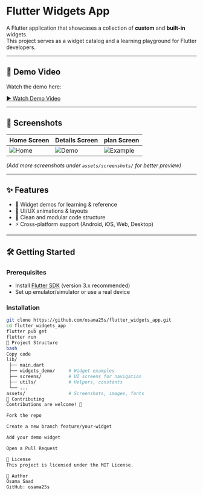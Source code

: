 # Flutter Widgets App

A Flutter application that showcases a collection of **custom** and **built-in** widgets.  
This project serves as a widget catalog and a learning playground for Flutter developers.

---

## 🎥 Demo Video

Watch the demo here:  

[▶️ Watch Demo Video](https://github.com/user-attachments/assets/4a704845-5d80-4404-b7f0-63f68e082a08)


---

## 📸 Screenshots

| Home Screen | Details Screen | plan Screen |
|-------------|-------------|-----------------|
| ![Home]([assets/screenshots/home.png](https://github.com/user-attachments/assets/23d9a894-dfdf-46da-8aef-412bbe82b88b)) | ![Demo](assets/screenshots/demo1.png) | ![Example](assets/screenshots/demo2.png) |

*(Add more screenshots under `assets/screenshots/` for better preview)*

---

## ✨ Features

- 📱 Widget demos for learning & reference  
- 🎨 UI/UX animations & layouts  
- 🧩 Clean and modular code structure  
- ⚡ Cross-platform support (Android, iOS, Web, Desktop)  

---

## 🛠️ Getting Started

### Prerequisites
- Install [Flutter SDK](https://docs.flutter.dev/get-started/install) (version 3.x recommended)  
- Set up emulator/simulator or use a real device  

### Installation

```bash
git clone https://github.com/osama25s/flutter_widgets_app.git
cd flutter_widgets_app
flutter pub get
flutter run
📂 Project Structure
bash
Copy code
lib/
 ├── main.dart
 ├── widgets_demo/     # Widget examples
 ├── screens/          # UI screens for navigation
 ├── utils/            # Helpers, constants
 └── ...
assets/                # Screenshots, images, fonts
🤝 Contributing
Contributions are welcome! 🎉

Fork the repo

Create a new branch feature/your-widget

Add your demo widget

Open a Pull Request

📄 License
This project is licensed under the MIT License.

👤 Author
Osama Saad
GitHub: osama25s
